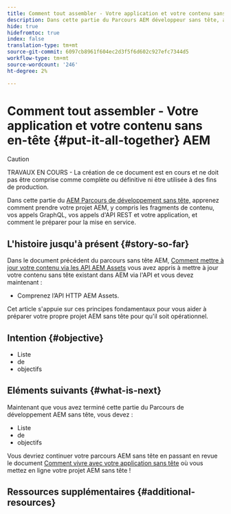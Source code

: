 ```yaml
---
title: Comment tout assembler - Votre application et votre contenu sans AEM tête
description: Dans cette partie du Parcours AEM développeur sans tête, apprenez à prendre votre projet AEM, y compris les fragments de contenu, vos appels GraphQL, vos appels d'API REST et votre application, et à le préparer pour qu'il soit en direct.
hide: true
hidefromtoc: true
index: false
translation-type: tm+mt
source-git-commit: 6097cb8961f604ec2d3f5f6d602c927efc7344d5
workflow-type: tm+mt
source-wordcount: '246'
ht-degree: 2%

---
```



# Comment tout assembler - Votre application et votre contenu sans en-tête {#put-it-all-together} AEM

>[!CAUTION]
>
>TRAVAUX EN COURS - La création de ce document est en cours et ne doit pas être comprise comme complète ou définitive ni être utilisée à des fins de production.

Dans cette partie du [AEM Parcours de développement sans tête,](#overview.md) apprenez comment prendre votre projet AEM, y compris les fragments de contenu, vos appels GraphQL, vos appels d&#39;API REST et votre application, et comment le préparer pour la mise en service.

## L&#39;histoire jusqu&#39;à présent {#story-so-far}

Dans le document précédent du parcours sans tête AEM, [Comment mettre à jour votre contenu via les API AEM Assets](update-your-content.md) vous avez appris à mettre à jour votre contenu sans tête existant dans AEM via l&#39;API et vous devez maintenant :

* Comprenez l’API HTTP AEM Assets.

Cet article s&#39;appuie sur ces principes fondamentaux pour vous aider à préparer votre propre projet AEM sans tête pour qu&#39;il soit opérationnel.

## Intention {#objective}

* Liste
* de
* objectifs

## Eléments suivants {#what-is-next}

Maintenant que vous avez terminé cette partie du Parcours de développement AEM sans tête, vous devez :

* Liste
* de
* objectifs

Vous devriez continuer votre parcours AEM sans tête en passant en revue le document [Comment vivre avec votre application sans tête](go-live.md) où vous mettez en ligne votre projet AEM sans tête !

## Ressources supplémentaires {#additional-resources}
